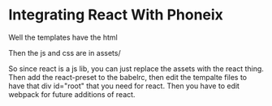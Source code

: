 # Integrating React With Phoneix

Well the templates have the html

Then the js and css are in assets/

So since react is a js lib, you can just replace the assets with the react thing. Then add the react-preset to the babelrc, then edit the tempalte files to have that div id="root" that you need for react. Then you have to edit webpack for future additions of react. 